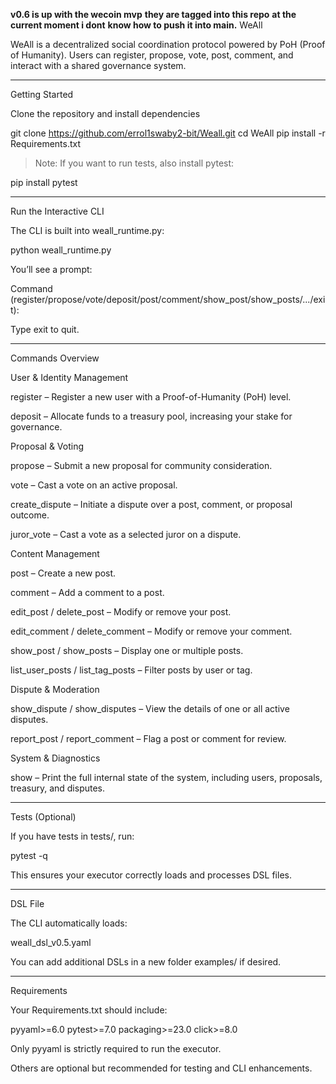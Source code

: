 **v0.6 is up with the wecoin mvp**
**they are tagged into this repo**
**at the current moment i dont** **know how to push it into main.**
WeAll

WeAll is a decentralized social coordination protocol powered by PoH (Proof of Humanity).
Users can register, propose, vote, post, comment, and interact with a shared governance system.


---

Getting Started

Clone the repository and install dependencies

git clone https://github.com/errol1swaby2-bit/Weall.git
cd WeAll
pip install -r Requirements.txt

> Note: If you want to run tests, also install pytest:



pip install pytest


---

Run the Interactive CLI

The CLI is built into weall_runtime.py:

python weall_runtime.py

You’ll see a prompt:

Command (register/propose/vote/deposit/post/comment/show_post/show_posts/.../exit):

Type exit to quit.


---

Commands Overview

User & Identity Management

register – Register a new user with a Proof-of-Humanity (PoH) level.

deposit – Allocate funds to a treasury pool, increasing your stake for governance.


Proposal & Voting

propose – Submit a new proposal for community consideration.

vote – Cast a vote on an active proposal.

create_dispute – Initiate a dispute over a post, comment, or proposal outcome.

juror_vote – Cast a vote as a selected juror on a dispute.


Content Management

post – Create a new post.

comment – Add a comment to a post.

edit_post / delete_post – Modify or remove your post.

edit_comment / delete_comment – Modify or remove your comment.

show_post / show_posts – Display one or multiple posts.

list_user_posts / list_tag_posts – Filter posts by user or tag.


Dispute & Moderation

show_dispute / show_disputes – View the details of one or all active disputes.

report_post / report_comment – Flag a post or comment for review.


System & Diagnostics

show – Print the full internal state of the system, including users, proposals, treasury, and disputes.

---

Tests (Optional)

If you have tests in tests/, run:

pytest -q

This ensures your executor correctly loads and processes DSL files.


---

DSL File

The CLI automatically loads:

weall_dsl_v0.5.yaml

You can add additional DSLs in a new folder examples/ if desired.


---

Requirements

Your Requirements.txt should include:

pyyaml>=6.0
pytest>=7.0
packaging>=23.0
click>=8.0

Only pyyaml is strictly required to run the executor.

Others are optional but recommended for testing and CLI enhancements.
